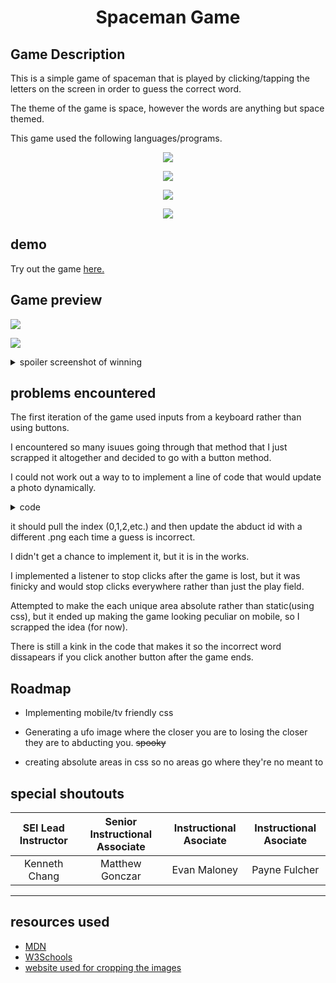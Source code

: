 <div align ="center">

# Spaceman Game

</div>

## Game Description

This is a simple game of spaceman that is played by clicking/tapping the letters on the screen in order to guess the correct word.
 
The theme of the game is space, however the words are anything but space themed. 
 
This game used the following languages/programs.
<div align ="center">

![](https://img.shields.io/badge/JavaScript-F7DF1E?style=for-the-badge&logo=javascript&logoColor=black)

![](https://img.shields.io/badge/HTML-239120?style=for-the-badge&logo=html5&logoColor=white)

![](https://img.shields.io/badge/CSS-239120?&style=for-the-badge&logo=css3&logoColor=white)

![](https://img.shields.io/badge/Visual_Studio-5C2D91?style=for-the-badge&logo=visual%20studio&logoColor=white)

</div>

## demo
Try out the game [here.](https://tinypandemonium.github.io/SpaceDudeGame/)

## Game preview

![](https://i.imgur.com/ARACXO2.png)

![](https://i.imgur.com/r5J49ux.png)

<details><summary>spoiler screenshot of winning</summary><img src ="https://i.imgur.com/9i8uA7G.png"></details>

## problems encountered 

The first iteration of the game used inputs from a keyboard rather than using buttons.

I encountered so many isuues going through that method that I just scrapped it altogether and decided to go with a button method.



I could not work out a way to to implement a line of code that would update a photo dynamically. 
<details><summary>code</summary>

```
document.getElementById("abduct").src = "./ufo" + game.getWrongGuesses() + ".png";
```

</details>

it should pull the index (0,1,2,etc.) and then update the abduct id with a different .png each time a guess is incorrect.

I didn't get a chance to implement it, but it is in the works.

I implemented a listener to stop clicks after the game is lost, but it was finicky and would stop clicks everywhere rather than just the play field.

Attempted to make the each unique area absolute rather than static(using css), but it ended up making the game looking peculiar on mobile, so I scrapped the idea (for now).

There is still a kink in the code that makes it so the incorrect word dissapears if you click another button after the game ends.

## Roadmap

- Implementing mobile/tv friendly css

- Generating a ufo image where the closer you are to losing the closer they are to abducting you. ~~spooky~~

- creating absolute areas in css so no areas go where they're no meant to

## special shoutouts


| SEI Lead Instructor | Senior Instructional Associate | Instructional Asociate | Instructional Asociate |
| :---:               | :---:                          |         :---:          |         :---:          | 
| Kenneth Chang       | Matthew Gonczar                | Evan Maloney           | Payne Fulcher


---

## resources used

- [MDN](https://developer.mozilla.org/en-US/)
- [W3Schools](https://www.w3schools.com/)
- [website used for cropping the images](https://www.remove.bg/)